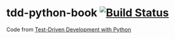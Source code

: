 # tdd-python-book [![Build Status](https://travis-ci.org/mathhun/tdd-python-book.svg)](https://travis-ci.org/mathhun/tdd-python-book)

Code from [Test-Driven Development with Python](http://chimera.labs.oreilly.com/books/1234000000754)

